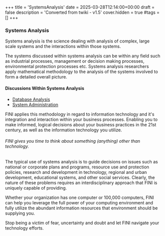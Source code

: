 +++
title = 'SystemsAnalysis'
date = 2025-03-28T12:14:00+00:00
draft = false
description = 'Converted from twiki - v1.5'
cover.hidden = true
#tags = []
+++

### Systems Analysis

Systems analysis is the science dealing with analysis of complex, large
scale systems and the interactions within those systems.

The systems discussed within systems analysis can be within any field
such as industrial processes, management or decision making processes,
environmental protection processes etc. Systems analysis researchers
apply mathematical methodology to the analysis of the systems involved
to form a detailed overall picture.

#### Discussions Within Systems Analysis

- [Database Analysis](DatabaseAnalysis)
- [System Administration](SystemAdministration)

FINI applies this methodology in regard to information technology and
it's integration and interaction within your business processes.
Enabling you to make informed, logical decisions about your business
practices in the 21st century, as well as the information technology you
utilize.

###### FINI gives you time to think about something (anything) other than technology.

The typical use of systems analysis is to guide decisions on issues such
as national or corporate plans and programs, resource use and protection
policies, research and development in technology, regional and urban
development, educational systems, and other social services. Clearly,
the nature of these problems requires an interdisciplinary approach that
FINI is uniquely capable of providing.

Whether your organization has one computer or 100,000 computers, FINI
can help you leverage the full power of your computing environment and
fully utilize the abundant information resources that environment should
be supplying you.

Stop being a victim of fear, uncertainty and doubt and let FINI navigate
your technology efforts.
